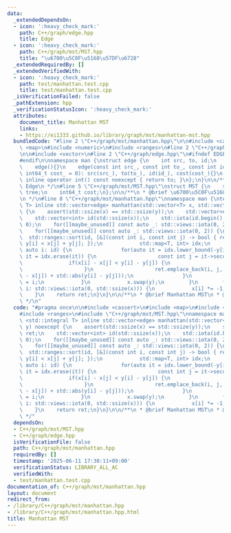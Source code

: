 ```yaml
---
data:
  _extendedDependsOn:
  - icon: ':heavy_check_mark:'
    path: C++/graph/edge.hpp
    title: Edge
  - icon: ':heavy_check_mark:'
    path: C++/graph/mst/MST.hpp
    title: "\u6700\u5C0F\u5168\u57DF\u6728"
  _extendedRequiredBy: []
  _extendedVerifiedWith:
  - icon: ':heavy_check_mark:'
    path: test/manhattan.test.cpp
    title: test/manhattan.test.cpp
  _isVerificationFailed: false
  _pathExtension: hpp
  _verificationStatusIcon: ':heavy_check_mark:'
  attributes:
    document_title: Manhattan MST
    links:
    - https://ei1333.github.io/library/graph/mst/manhattan-mst.hpp
  bundledCode: "#line 2 \"C++/graph/mst/manhattan.hpp\"\n\n#include <cassert>\n#include\
    \ <map>\n#include <numeric>\n#include <ranges>\n#line 2 \"C++/graph/mst/MST.hpp\"\
    \n\n#include <vector>\n#line 2 \"C++/graph/edge.hpp\"\n#ifndef EDGE\n#define EDGE\n\
    #endif\n\nnamespace man {\nstruct edge {\n    int src, to, id;\n    int64_t cost;\n\
    \    edge(){}\n    edge(const int src_, const int to_, const int id_ = -1, const\
    \ int64_t cost_ = 0): src(src_), to(to_), id(id_), cost(cost_){}\n    constexpr\
    \ inline operator int() const noexcept { return to; }\n};\n}\n\n/**\n * @brief\
    \ Edge\n */\n#line 5 \"C++/graph/mst/MST.hpp\"\nstruct MST {\n    std::vector<man::edge>\
    \ tree;\n    int64_t cost;\n};\n\n/**\n * @brief \u6700\u5C0F\u5168\u57DF\u6728\
    \n */\n#line 8 \"C++/graph/mst/manhattan.hpp\"\nnamespace man {\ntemplate <std::integral\
    \ T> inline std::vector<edge> manhattan(std::vector<T> x, std::vector<T> y) noexcept\
    \ {\n    assert(std::ssize(x) == std::ssize(y));\n    std::vector<edge> ret;\n\
    \    std::vector<int> id(std::ssize(x));\n    std::iota(id.begin(), id.end(),\
    \ 0);\n    for([[maybe_unused]] const auto _: std::views::iota(0, 2)) {\n    \
    \    for([[maybe_unused]] const auto _: std::views::iota(0, 2)) {\n          \
    \  std::ranges::sort(id, [&](const int i, const int j) -> bool { return x[i] +\
    \ y[i] < x[j] + y[j]; });\n            std::map<T, int> idx;\n            for(const\
    \ auto i: id) {\n                for(auto it = idx.lower_bound(-y[i]); it != idx.end();\
    \ it = idx.erase(it)) {\n                    const int j = it->second;\n     \
    \               if(x[i] - x[j] < y[i] - y[j]) {\n                        break;\n\
    \                    }\n                    ret.emplace_back(i, j, -1, std::abs(x[i]\
    \ - x[j]) + std::abs(y[i] - y[j]));\n                }\n                idx[-y[i]]\
    \ = i;\n            }\n            x.swap(y);\n        }\n        for(const auto\
    \ i: std::views::iota(0, std::ssize(x))) {\n            x[i] *= -1;\n        }\n\
    \    }\n    return ret;\n}\n}\n\n/**\n * @brief Manhattan MST\n * @see https://ei1333.github.io/library/graph/mst/manhattan-mst.hpp\n\
    \ */\n"
  code: "#pragma once\n\n#include <cassert>\n#include <map>\n#include <numeric>\n\
    #include <ranges>\n#include \"C++/graph/mst/MST.hpp\"\nnamespace man {\ntemplate\
    \ <std::integral T> inline std::vector<edge> manhattan(std::vector<T> x, std::vector<T>\
    \ y) noexcept {\n    assert(std::ssize(x) == std::ssize(y));\n    std::vector<edge>\
    \ ret;\n    std::vector<int> id(std::ssize(x));\n    std::iota(id.begin(), id.end(),\
    \ 0);\n    for([[maybe_unused]] const auto _: std::views::iota(0, 2)) {\n    \
    \    for([[maybe_unused]] const auto _: std::views::iota(0, 2)) {\n          \
    \  std::ranges::sort(id, [&](const int i, const int j) -> bool { return x[i] +\
    \ y[i] < x[j] + y[j]; });\n            std::map<T, int> idx;\n            for(const\
    \ auto i: id) {\n                for(auto it = idx.lower_bound(-y[i]); it != idx.end();\
    \ it = idx.erase(it)) {\n                    const int j = it->second;\n     \
    \               if(x[i] - x[j] < y[i] - y[j]) {\n                        break;\n\
    \                    }\n                    ret.emplace_back(i, j, -1, std::abs(x[i]\
    \ - x[j]) + std::abs(y[i] - y[j]));\n                }\n                idx[-y[i]]\
    \ = i;\n            }\n            x.swap(y);\n        }\n        for(const auto\
    \ i: std::views::iota(0, std::ssize(x))) {\n            x[i] *= -1;\n        }\n\
    \    }\n    return ret;\n}\n}\n\n/**\n * @brief Manhattan MST\n * @see https://ei1333.github.io/library/graph/mst/manhattan-mst.hpp\n\
    \ */"
  dependsOn:
  - C++/graph/mst/MST.hpp
  - C++/graph/edge.hpp
  isVerificationFile: false
  path: C++/graph/mst/manhattan.hpp
  requiredBy: []
  timestamp: '2025-06-11 17:30:11+09:00'
  verificationStatus: LIBRARY_ALL_AC
  verifiedWith:
  - test/manhattan.test.cpp
documentation_of: C++/graph/mst/manhattan.hpp
layout: document
redirect_from:
- /library/C++/graph/mst/manhattan.hpp
- /library/C++/graph/mst/manhattan.hpp.html
title: Manhattan MST
---
```

